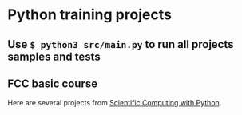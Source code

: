 # Python training projects

## Use `$ python3 src/main.py` to run all projects samples and tests

## FCC basic course
Here are several projects from [Scientific Computing with Python](https://www.freecodecamp.org/learn/scientific-computing-with-python/scientific-computing-with-python-projects/time-calculator).